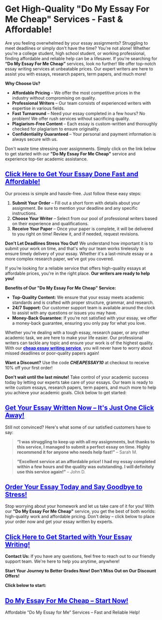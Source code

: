 <h1>Get High-Quality "Do My Essay For Me Cheap" Services - Fast & Affordable!</h1>

<p>Are you feeling overwhelmed by your essay assignments? Struggling to meet deadlines or simply don't have the time? You're not alone! Whether you're a college student, high school student, or working professional, finding affordable and reliable help can be a lifesaver. If you're searching for <strong>“Do My Essay For Me Cheap”</strong> services, look no further! We offer top-notch essay writing services at unbeatable prices. Our expert writers are here to assist you with essays, research papers, term papers, and much more!</p>

<p><strong>Why Choose Us?</strong></p>
<ul>
    <li><strong>Affordable Pricing</strong> – We offer the most competitive prices in the industry without compromising on quality.</li>
    <li><strong>Professional Writers</strong> – Our team consists of experienced writers with expertise in various fields.</li>
    <li><strong>Fast Turnaround</strong> – Need your essay completed in a few hours? No problem! We offer rush services without sacrificing quality.</li>
    <li><strong>Plagiarism-Free Content</strong> – Each essay is custom-written and thoroughly checked for plagiarism to ensure originality.</li>
    <li><strong>Confidentiality Guaranteed</strong> – Your personal and payment information is always secure with us.</li>
</ul>

<p>Don't waste time stressing over assignments. Simply click on the link below to get started with our <strong>"Do My Essay For Me Cheap"</strong> service and experience top-tier academic assistance.</p>

<h2><a href="https://tinyurl.com/topessay?keyword=do+my+essay+for+me+cheap" style="color: blue; font-weight: bold;">Click Here to Get Your Essay Done Fast and Affordable!</a></h2>

<p>Our process is simple and hassle-free. Just follow these easy steps:</p>

<ol>
    <li><strong>Submit Your Order</strong> – Fill out a short form with details about your assignment. Be sure to mention your deadline and any specific instructions.</li>
    <li><strong>Choose Your Writer</strong> – Select from our pool of professional writers based on their experience and qualifications.</li>
    <li><strong>Receive Your Paper</strong> – Once your paper is complete, it will be delivered to you right on time! Review it, and if needed, request revisions.</li>
</ol>

<p><strong>Don't Let Deadlines Stress You Out!</strong> We understand how important it is to submit your work on time, and that's why our team works tirelessly to ensure timely delivery of your essay. Whether it's a last-minute essay or a more complex research paper, we've got you covered.</p>

<p>If you’re looking for a reliable service that offers high-quality essays at affordable prices, you're in the right place. <strong>Our writers are ready to help you!</strong></p>

<p><strong>Benefits of Our "Do My Essay For Me Cheap" Service:</strong></p>
<ul>
    <li><strong>Top-Quality Content:</strong> We ensure that your essay meets academic standards and is crafted with proper structure, grammar, and research.</li>
    <li><strong>24/7 Support:</strong> Our customer support team is available around the clock to assist with any questions or issues you may have.</li>
    <li><strong>Money-Back Guarantee:</strong> If you’re not satisfied with your essay, we offer a money-back guarantee, ensuring you only pay for what you love.</li>
</ul>

<p>Whether you're dealing with a tough essay, research paper, or any other academic task, we are here to make your life easier. Our professional writers can tackle any topic and ensure your work is of the highest quality. With our <a href="https://tinyurl.com/topessay?keyword=do+my+essay+for+me+cheap" style="color: blue; font-weight: bold;">cheap essay writing service</a>, you will never have to worry about missed deadlines or poor-quality papers again!</p>

<p><strong>Want a Discount?</strong> Use the code <strong><em>CHEAPESSAY10</em></strong> at checkout to receive 10% off your first order! </p>

<p><strong>Don't wait until the last minute!</strong> Take control of your academic success today by letting our experts take care of your essays. Our team is ready to write custom essays, research papers, term papers, and much more to help you achieve your academic goals. Click below to get started:</p>

<h2><a href="https://tinyurl.com/topessay?keyword=do+my+essay+for+me+cheap" style="color: blue; font-weight: bold;">Get Your Essay Written Now – It's Just One Click Away!</a></h2>

<p>Still not convinced? Here's what some of our satisfied customers have to say:</p>

<blockquote>
    <p><strong>“I was struggling to keep up with all my assignments, but thanks to this service, I managed to submit a perfect essay on time. Highly recommend it for anyone who needs help fast!”</strong> – Sarah M.</p>
</blockquote>

<blockquote>
    <p><strong>“Excellent service at an affordable price! I had my essay completed within a few hours and the quality was outstanding. I will definitely use this service again!”</strong> – John D.</p>
</blockquote>

<h2><a href="https://tinyurl.com/topessay?keyword=do+my+essay+for+me+cheap" style="color: blue; font-weight: bold;">Order Your Essay Today and Say Goodbye to Stress!</a></h2>

<p>Stop worrying about your homework and let us take care of it for you! With our <strong>"Do My Essay For Me Cheap"</strong> service, you get the best of both worlds: high-quality work and affordable pricing. Don't delay – click below to place your order now and get your essay written by experts.</p>

<h2><a href="https://tinyurl.com/topessay?keyword=do+my+essay+for+me+cheap" style="color: blue; font-weight: bold;">Click Here to Get Started with Your Essay Writing!</a></h2>

<p><strong>Contact Us:</strong> If you have any questions, feel free to reach out to our friendly support team. We're here to help you anytime, anywhere!</p>

<p><strong>Start Your Journey to Better Grades Now! Don't Miss Out on Our Discount Offers!</strong></p>

<p><strong>Click below to start:</strong></p>
<h2><a href="https://tinyurl.com/topessay?keyword=do+my+essay+for+me+cheap" style="color: blue; font-weight: bold;">Do My Essay For Me Cheap – Start Now!</a></h2>
Affordable "Do My Essay for Me" Services – Fast and Reliable Help!
